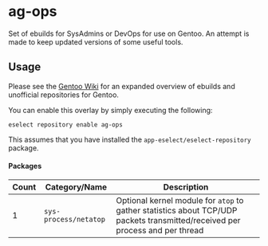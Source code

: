 # ag-ops

Set of ebuilds for SysAdmins or DevOps for use on Gentoo.
An attempt is made to keep updated versions of some useful tools.

## Usage

Please see the [Gentoo Wiki](https://wiki.gentoo.org/wiki/Ebuild_repository) for an expanded overview 
of ebuilds and unofficial repositories for Gentoo.

You can enable this overlay by simply executing the following:

```
eselect repository enable ag-ops
```

This assumes that you have installed the `app-eselect/eselect-repository` package.



#### Packages

| Count | Category/Name       | Description                    |
|-------|------------|--------------------------------|
| 1     | `sys-process/netatop`   | Optional kernel module for `atop` to gather statistics about TCP/UDP packets transmitted/received per process and per thread  |


